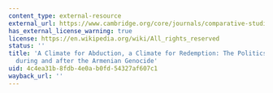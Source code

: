 ```yaml
---
content_type: external-resource
external_url: https://www.cambridge.org/core/journals/comparative-studies-in-society-and-history/article/climate-for-abduction-a-climate-for-redemption-the-politics-of-inclusion-during-and-after-the-armenian-genocide/5304CB3D319C102095938C7562B05A79
has_external_license_warning: true
license: https://en.wikipedia.org/wiki/All_rights_reserved
status: ''
title: 'A Climate for Abduction, a Climate for Redemption: The Politics of Inclusion
  during and after the Armenian Genocide'
uid: 4c4ea31b-8fdb-4e0a-b0fd-54327af607c1
wayback_url: ''
---
```

